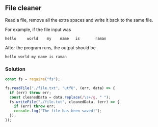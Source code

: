 ## File cleaner

Read a file, remove all the extra spaces and write it back to the same file.

For example, if the file input was

```text
hello     world    my    name   is       raman
```

After the program runs, the output should be

```text
hello world my name is raman
```

### Solution

```js
const fs = require("fs");

fs.readFile("./file.txt", "utf8", (err, data) => {
  if (err) throw err;
  const cleanedData = data.replace(/\s+/g, " ");
  fs.writeFile("./file.txt", cleanedData, (err) => {
    if (err) throw err;
    console.log("The file has been saved!");
  });
});
```
